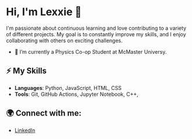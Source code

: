 # Hi, I'm Lexxie 👋

I'm passionate about continuous learning and love contributing to a variety of different projects. My goal is to constantly improve my skills, and I enjoy collaborating with others on exciting challenges.

- 🔭 I’m currently a Physics Co-op Student at McMaster Universy.

## ⚡ My Skills
- **Languages**: Python, JavaScript, HTML, CSS
- **Tools**: Git, GitHub Actions, Jupyter Notebook, C++, 

## 🌍 Connect with me:
- [LinkedIn](https://linkedin.com/in/alexandria-roy-a18886168)
